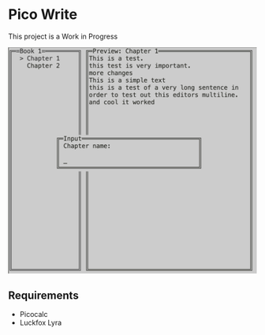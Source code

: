# Pico Write
This project is a Work in Progress

![Screenshot](screenshot.png)

## Requirements
- Picocalc
- Luckfox Lyra

